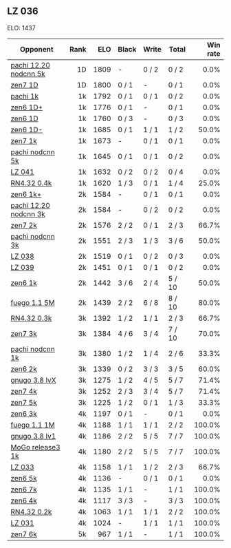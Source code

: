 ## LZ 036 ##

ELO: 1437

Opponent | Rank | ELO | Black | Write | Total | Win rate
---------|-----:|----:|-------|-------|-------|-------:
[pachi 12.20 nodcnn 5k](pachi%2012.20%20nodcnn%205k.md) | 1D | 1809 | - | 0 / 2 | 0 / 2 | 0.0%
[zen7 1D](zen7%201D.md) | 1D | 1800 | 0 / 1 | - | 0 / 1 | 0.0%
[pachi 1k](pachi%201k.md) | 1k | 1792 | 0 / 1 | 0 / 1 | 0 / 2 | 0.0%
[zen6 1D+](zen6%201D+.md) | 1k | 1776 | 0 / 1 | - | 0 / 1 | 0.0%
[zen6 1D](zen6%201D.md) | 1k | 1760 | 0 / 3 | - | 0 / 3 | 0.0%
[zen6 1D-](zen6%201D-.md) | 1k | 1685 | 0 / 1 | 1 / 1 | 1 / 2 | 50.0%
[zen7 1k](zen7%201k.md) | 1k | 1673 | - | 0 / 1 | 0 / 1 | 0.0%
[pachi nodcnn 5k](pachi%20nodcnn%205k.md) | 1k | 1645 | 0 / 1 | 0 / 1 | 0 / 2 | 0.0%
[LZ 041](LZ%20041.md) | 1k | 1632 | 0 / 2 | 0 / 2 | 0 / 4 | 0.0%
[RN4.32 0.4k](RN4.32%200.4k.md) | 1k | 1620 | 1 / 3 | 0 / 1 | 1 / 4 | 25.0%
[zen6 1k+](zen6%201k+.md) | 2k | 1584 | - | 0 / 1 | 0 / 1 | 0.0%
[pachi 12.20 nodcnn 3k](pachi%2012.20%20nodcnn%203k.md) | 2k | 1584 | - | 0 / 2 | 0 / 2 | 0.0%
[zen7 2k](zen7%202k.md) | 2k | 1576 | 2 / 2 | 0 / 1 | 2 / 3 | 66.7%
[pachi nodcnn 3k](pachi%20nodcnn%203k.md) | 2k | 1551 | 2 / 3 | 1 / 3 | 3 / 6 | 50.0%
[LZ 038](LZ%20038.md) | 2k | 1519 | 0 / 1 | 0 / 2 | 0 / 3 | 0.0%
[LZ 039](LZ%20039.md) | 2k | 1451 | 0 / 1 | 0 / 1 | 0 / 2 | 0.0%
[zen6 1k](zen6%201k.md) | 2k | 1442 | 3 / 6 | 2 / 4 | 5 / 10 | 50.0%
[fuego 1.1 5M](fuego%201.1%205M.md) | 2k | 1439 | 2 / 2 | 6 / 8 | 8 / 10 | 80.0%
[RN4.32 0.3k](RN4.32%200.3k.md) | 3k | 1392 | 1 / 2 | 1 / 1 | 2 / 3 | 66.7%
[zen7 3k](zen7%203k.md) | 3k | 1384 | 4 / 6 | 3 / 4 | 7 / 10 | 70.0%
[pachi nodcnn 1k](pachi%20nodcnn%201k.md) | 3k | 1380 | 1 / 2 | 1 / 4 | 2 / 6 | 33.3%
[zen6 2k](zen6%202k.md) | 3k | 1339 | 0 / 2 | 3 / 3 | 3 / 5 | 60.0%
[gnugo 3.8 lvX](gnugo%203.8%20lvX.md) | 3k | 1275 | 1 / 2 | 4 / 5 | 5 / 7 | 71.4%
[zen7 4k](zen7%204k.md) | 3k | 1252 | 2 / 3 | 3 / 4 | 5 / 7 | 71.4%
[zen7 5k](zen7%205k.md) | 3k | 1225 | 1 / 2 | 0 / 1 | 1 / 3 | 33.3%
[zen6 3k](zen6%203k.md) | 4k | 1197 | 0 / 1 | - | 0 / 1 | 0.0%
[fuego 1.1 1M](fuego%201.1%201M.md) | 4k | 1188 | 1 / 1 | 1 / 1 | 2 / 2 | 100.0%
[gnugo 3.8 lv1](gnugo%203.8%20lv1.md) | 4k | 1186 | 2 / 2 | 5 / 5 | 7 / 7 | 100.0%
[MoGo release3 1k](MoGo%20release3%201k.md) | 4k | 1180 | 2 / 2 | 5 / 5 | 7 / 7 | 100.0%
[LZ 033](LZ%20033.md) | 4k | 1158 | 1 / 1 | 1 / 2 | 2 / 3 | 66.7%
[zen6 5k](zen6%205k.md) | 4k | 1136 | - | 0 / 1 | 0 / 1 | 0.0%
[zen6 7k](zen6%207k.md) | 4k | 1135 | 1 / 1 | - | 1 / 1 | 100.0%
[zen6 4k](zen6%204k.md) | 4k | 1117 | 3 / 3 | - | 3 / 3 | 100.0%
[RN4.32 0.2k](RN4.32%200.2k.md) | 4k | 1063 | 1 / 1 | 1 / 1 | 2 / 2 | 100.0%
[LZ 031](LZ%20031.md) | 4k | 1024 | - | 1 / 1 | 1 / 1 | 100.0%
[zen7 6k](zen7%206k.md) | 5k | 967 | 1 / 1 | - | 1 / 1 | 100.0%
